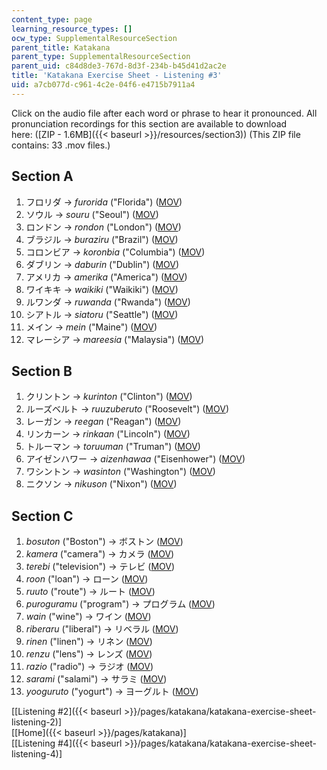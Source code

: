 ```yaml
---
content_type: page
learning_resource_types: []
ocw_type: SupplementalResourceSection
parent_title: Katakana
parent_type: SupplementalResourceSection
parent_uid: c84d8de3-767d-8d3f-234b-b45d41d2ac2e
title: 'Katakana Exercise Sheet - Listening #3'
uid: a7cb077d-c961-4c2e-04f6-e4715b7911a4
---
```


Click on the audio file after each word or phrase to hear it pronounced. All pronunciation recordings for this section are available to download here: ([ZIP - 1.6MB]({{< baseurl >}}/resources/section3)) (This ZIP file contains: 33 .mov files.)

Section A
---------

1.  フロリダ → _furorida_ ("Florida") ([MOV](http://www.archive.org/download/MITRES21F.01S10_KATAKANA_EXERCISES/3a1.mov))
2.  ソウル → _souru_ ("Seoul") ([MOV](http://www.archive.org/download/MITRES21F.01S10_KATAKANA_EXERCISES/3a2.mov))
3.  ロンドン → _rondon_ ("London") ([MOV](http://www.archive.org/download/MITRES21F.01S10_KATAKANA_EXERCISES/3a3.mov))
4.  ブラジル → _buraziru_ ("Brazil") ([MOV](http://www.archive.org/download/MITRES21F.01S10_KATAKANA_EXERCISES/3a4.mov))
5.  コロンビア → _koronbia_ ("Columbia") ([MOV](http://www.archive.org/download/MITRES21F.01S10_KATAKANA_EXERCISES/3a5.mov))
6.  ダブリン → _daburin_ ("Dublin") ([MOV](http://www.archive.org/download/MITRES21F.01S10_KATAKANA_EXERCISES/3a6.mov))
7.  アメリカ → _amerika_ ("America") ([MOV](http://www.archive.org/download/MITRES21F.01S10_KATAKANA_EXERCISES/3a7.mov))
8.  ワイキキ → _waikiki_ ("Waikiki") ([MOV](http://www.archive.org/download/MITRES21F.01S10_KATAKANA_EXERCISES/3a8.mov))
9.  ルワンダ → _ruwanda_ ("Rwanda") ([MOV](http://www.archive.org/download/MITRES21F.01S10_KATAKANA_EXERCISES/3a9.mov))
10.  シアトル → _siatoru_ ("Seattle") ([MOV](http://www.archive.org/download/MITRES21F.01S10_KATAKANA_EXERCISES/3a10.mov))
11.  メイン → _mein_ ("Maine") ([MOV](http://www.archive.org/download/MITRES21F.01S10_KATAKANA_EXERCISES/3a11.mov))
12.  マレーシア → _mareesia_ ("Malaysia") ([MOV](http://www.archive.org/download/MITRES21F.01S10_KATAKANA_EXERCISES/3a12.mov))

Section B
---------

1.  クリントン → _kurinton_ ("Clinton") ([MOV](http://www.archive.org/download/MITRES21F.01S10_KATAKANA_EXERCISES/3b1.mov))
2.  ルーズベルト → _ruuzuberuto_ ("Roosevelt") ([MOV](http://www.archive.org/download/MITRES21F.01S10_KATAKANA_EXERCISES/3b2.mov))
3.  レーガン → _reegan_ ("Reagan") ([MOV](http://www.archive.org/download/MITRES21F.01S10_KATAKANA_EXERCISES/3b3.mov))
4.  リンカーン → _rinkaan_ ("Lincoln") ([MOV](http://www.archive.org/download/MITRES21F.01S10_KATAKANA_EXERCISES/3b4.mov))
5.  トルーマン → _toruuman_ ("Truman") ([MOV](http://www.archive.org/download/MITRES21F.01S10_KATAKANA_EXERCISES/3b5.mov))
6.  アイゼンハワー → _aizenhawaa_ ("Eisenhower") ([MOV](http://www.archive.org/download/MITRES21F.01S10_KATAKANA_EXERCISES/3b6.mov))
7.  ワシントン → _wasinton_ ("Washington") ([MOV](http://www.archive.org/download/MITRES21F.01S10_KATAKANA_EXERCISES/3b7.mov))
8.  ニクソン → _nikuson_ ("Nixon") ([MOV](http://www.archive.org/download/MITRES21F.01S10_KATAKANA_EXERCISES/3b8.mov))

Section C
---------

1.  _bosuton_ ("Boston") → ボストン ([MOV](http://www.archive.org/download/MITRES21F.01S10_KATAKANA_EXERCISES/3c1.mov))
2.  _kamera_ ("camera") → カメラ ([MOV](http://www.archive.org/download/MITRES21F.01S10_KATAKANA_EXERCISES/3c2.mov))
3.  _terebi_ ("television") → テレビ ([MOV](http://www.archive.org/download/MITRES21F.01S10_KATAKANA_EXERCISES/3c3.mov))
4.  _roon_ ("loan") → ローン ([MOV](http://www.archive.org/download/MITRES21F.01S10_KATAKANA_EXERCISES/3c4.mov))
5.  _ruuto_ ("route") → ルート ([MOV](http://www.archive.org/download/MITRES21F.01S10_KATAKANA_EXERCISES/3c5.mov))
6.  _puroguramu_ ("program") → プログラム ([MOV](http://www.archive.org/download/MITRES21F.01S10_KATAKANA_EXERCISES/3c6.mov))
7.  _wain_ ("wine") → ワイン ([MOV](http://www.archive.org/download/MITRES21F.01S10_KATAKANA_EXERCISES/3c7.mov))
8.  _riberaru_ ("liberal") → リベラル ([MOV](http://www.archive.org/download/MITRES21F.01S10_KATAKANA_EXERCISES/3c8.mov))
9.  _rinen_ ("linen") → リネン ([MOV](http://www.archive.org/download/MITRES21F.01S10_KATAKANA_EXERCISES/3c9.mov))
10.  _renzu_ ("lens") → レンズ ([MOV](http://www.archive.org/download/MITRES21F.01S10_KATAKANA_EXERCISES/3c10.mov))
11.  _razio_ ("radio") → ラジオ ([MOV](http://www.archive.org/download/MITRES21F.01S10_KATAKANA_EXERCISES/3c11.mov))
12.  _sarami_ ("salami") → サラミ ([MOV](http://www.archive.org/download/MITRES21F.01S10_KATAKANA_EXERCISES/3c12.mov))
13.  _yooguruto_ ("yogurt") → ヨーグルト ([MOV](http://www.archive.org/download/MITRES21F.01S10_KATAKANA_EXERCISES/3c13.mov))

  
\[[Listening #2]({{< baseurl >}}/pages/katakana/katakana-exercise-sheet-listening-2)\]  
\[[Home]({{< baseurl >}}/pages/katakana)\]  
\[[Listening #4]({{< baseurl >}}/pages/katakana/katakana-exercise-sheet-listening-4)\]